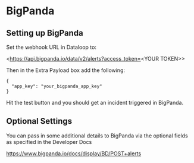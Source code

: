 # BigPanda

## Setting up BigPanda

Set the webhook URL in Dataloop to:

<https://api.bigpanda.io/data/v2/alerts?access_token=<YOUR TOKEN\>>

Then in the Extra Payload box add the following:

```
{
  "app_key": "your_bigpanda_app_key"
}
```

Hit the test button and you should get an incident triggered in BigPanda.
 

## Optional Settings

You can pass in some additional details to BigPanda via the optional fields as specified in the Developer Docs

<https://www.bigpanda.io/docs/display/BD/POST+alerts>

 
